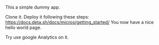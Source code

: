 This a simple dummy app.

Clone it. 
Deploy it following these steps: https://docs.deta.sh/docs/micros/getting_started/
You now have a nice hello world page.

Try use google Analytics on it.
